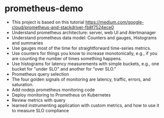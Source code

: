 # prometheus-demo
* This project is based on this tutorial https://medium.com/google-cloud/prometheus-and-stackdriver-fb8f7524ece0
* Understand prometheus architecture: server, web UI and Alertmanager 
* Understand prometheus data model: Counters and gauges, Histograms and summaries
* Use gauges most of the time for straightforward time-series metrics.
* Use counters for things you know to increase monotonically, e.g., if you are counting the number of times something happens.
* Use histograms for latency measurements with simple buckets, e.g., one bucket for "under SLO" and another for "over SLO."
* Prometheus query selection
* The four golden signals of monitoring are latency, traffic, errors, and saturation.
* Add nodejs prometheus monitoring code
* Deploy monitoring to Prometheus on Kubernetes
* Review metrics with query
* learned instrumenting application with custom metrics, and how to use it to measure SLO compliance
